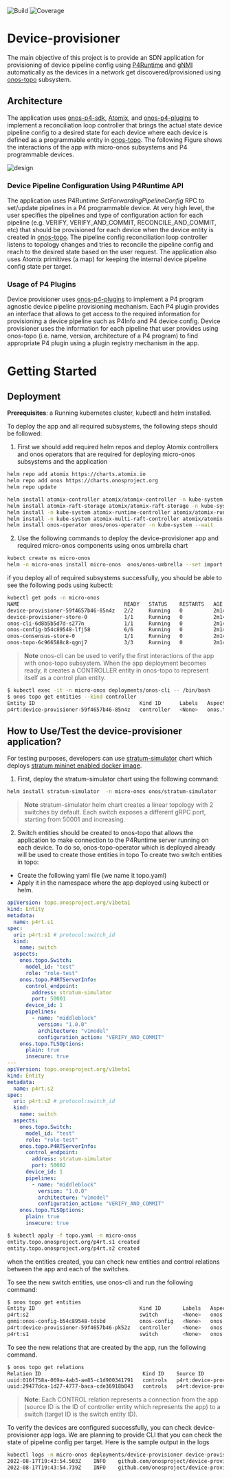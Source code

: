 ![Build](https://github.com/onosproject/device-provisioner/workflows/build/badge.svg)
![Coverage](https://img.shields.io/badge/Coverage-58.9%25-yellow)


<!--
SPDX-FileCopyrightText: 2022 Intel Corporation

SPDX-License-Identifier: Apache-2.0
-->


# Device-provisioner
The main objective of this project is to provide an SDN application for provisioning of 
device pipeline config using [P4Runtime][P4Runtime] and [gNMI][gNMI] automatically as the devices in a network get discovered/provisioned using 
[onos-topo] subsystem. 


## Architecture
The application uses [onos-p4-sdk][onos-p4-sdk], [Atomix][Atomix], and [onos-p4-plugins][onos-p4-plugins] to 
implement a reconciliation loop controller that
brings the actual state device pipeline config to a desired state for each device where each device is defined as a programmable entity 
in [onos-topo][onos-topo]. The following Figure shows the interactions of the app with micro-onos subsystems and 
P4 programmable devices. 

![design](docs/images/arch.png)


### Device Pipeline Configuration Using P4Runtime API
The application uses P4Runtime *SetForwardingPipelineConfig* RPC to set/update pipelines in a P4 programmable device. At very high level, the user specifies
the pipelines and type of configuration action for each pipeline (e.g.  VERIFY, VERIFY_AND_COMMIT, RECONCILE_AND_COMMIT, etc)
that should be provisioned for each device when the device entity is created in [onos-topo][onos-topo]. The pipeline config 
reconciliation loop controller listens to topology changes and tries to reconcile the pipeline config and reach to the desired state
based on the user request.
The application also uses Atomix primitives (a map) for keeping the internal device pipeline config state per target.

### Usage of P4 Plugins 
Device provisioner uses [onos-p4-plugins][onos-p4-plugins] to implement a P4 program agnostic device pipeline 
provisioning mechanism. Each P4 plugin provides an interface that allows to get access to the required information for 
provisioning a device pipeline such as P4Info and P4 device config. Device provisioner uses the information for each pipeline 
that user provides using onos-topo  (i.e. name, version, architecture of a P4 program) to
find appropriate P4 plugin using a plugin registry mechanism in the app. 

# Getting Started 
## Deployment 

**Prerequisites**: a Running kubernetes cluster, kubectl and helm installed. 

To deploy the app and all required subsystems, the following steps should be followed:

1) First we should add required helm repos and deploy Atomix controllers and onos operators 
that are required for deploying micro-onos subsystems and the application

```bash
helm repo add atomix https://charts.atomix.io
helm repo add onos https://charts.onosproject.org
helm repo update

helm install atomix-controller atomix/atomix-controller -n kube-system --wait
helm install atomix-raft-storage atomix/atomix-raft-storage -n kube-system  --wait
helm install -n kube-system atomix-runtime-controller atomix/atomix-runtime-controller --wait
helm install -n kube-system atomix-multi-raft-controller atomix/atomix-multi-raft-controller --set node.image.pullPolicy=Always --wait
helm install onos-operator onos/onos-operator -n kube-system --wait 

```

2) Use the following commands to deploy the device-provisioner app and required micro-onos components using onos umbrella chart

```bash
kubect create ns micro-onos
helm -n micro-onos install micro-onos  onos/onos-umbrella --set import.device-provisioner.enabled=true
```

if you deploy all of required subsystems successfully, you should be able to see the following pods using kubectl:

```bash
kubectl get pods -n micro-onos
NAME                                  READY   STATUS    RESTARTS   AGE
device-provisioner-59f4657b46-85n4z   2/2     Running   0          2m14s
device-provisioner-store-0            1/1     Running   0          2m14s
onos-cli-6d8b5b5d7d-s277n             1/1     Running   0          2m14s
onos-config-b54c89548-lfj58           6/6     Running   0          2m14s
onos-consensus-store-0                1/1     Running   0          2m14s
onos-topo-6c966588c8-qgnj7            3/3     Running   0          2m14s
```


> **Note**
> onos-cli can be used to verify the first interactions of the app with onos-topo subsystem.
> When the app deployment becomes ready, it creates a CONTROLLER entity 
> in onos-topo to represent itself as a control plan entity.



```bash
$ kubectl exec -it -n micro-onos deployments/onos-cli -- /bin/bash
$ onos topo get entities --kind controller
Entity ID                                  Kind ID      Labels   Aspects
p4rt:device-provisioner-59f4657b46-85n4z   controller   <None>   onos.topo.Lease,onos.topo.ControllerInfo
```

## How to Use/Test the device-provisioner application?
For testing purposes, developers can use [stratum-simulator][stratum-simulator] chart which deploys
[stratum mininet enabled docker image][stratum-image]. 

1) First, deploy the stratum-simulator chart using the following command:

```bash
helm install stratum-simulator  -n micro-onos onos/stratum-simulator
```

> **Note**
> stratum-simulator helm chart creates a linear topology with 2 switches by default. Each switch exposes a different gRPC port, 
> starting from 50001 and increasing.

2) Switch entities should be created to onos-topo that allows the application to make connection to the P4Runtime server
running on each device. To do so, onos-topo-operator which is deployed already will be used to create those entities in topo
To create two switch entities in topo:
 - Create the following yaml file (we name it topo.yaml)
 - Apply it in the namespace where the app deployed using kubectl or helm.

```yaml
apiVersion: topo.onosproject.org/v1beta1
kind: Entity
metadata:
  name: p4rt.s1
spec:
  uri: p4rt:s1 # protocol:switch_id
  kind:
    name: switch
  aspects:
    onos.topo.Switch:
      model_id: "test"
      role: "role-test"
    onos.topo.P4RTServerInfo:
      control_endpoint:
        address: stratum-simulator
        port: 50001
      device_id: 1
      pipelines:
        - name: "middleblock"
          version: "1.0.0"
          architecture: "v1model"
          configuration_action: "VERIFY_AND_COMMIT"
    onos.topo.TLSOptions:
      plain: true
      insecure: true
---
apiVersion: topo.onosproject.org/v1beta1
kind: Entity
metadata:
  name: p4rt.s2
spec:
  uri: p4rt:s2 # protocol:switch_id
  kind:
    name: switch
  aspects:
    onos.topo.Switch:
      model_id: "test"
      role: "role-test"
    onos.topo.P4RTServerInfo:
      control_endpoint:
        address: stratum-simulator
        port: 50002
      device_id: 1
      pipelines:
        - name: "middleblock"
          version: "1.0.0"
          architecture: "v1model"
          configuration_action: "VERIFY_AND_COMMIT"
    onos.topo.TLSOptions:
      plain: true
      insecure: true

```


```bash
$ kubectl apply -f topo.yaml -n micro-onos
entity.topo.onosproject.org/p4rt.s1 created
entity.topo.onosproject.org/p4rt.s2 created
```

when the entities created, you can check new entities and control relations between the app and each of the switches. 

To see the new switch entities, use onos-cli and run the following command:

```bash
$ onos topo get entities
Entity ID                                  Kind ID       Labels   Aspects
p4rt:s2                                    switch        <None>   onos.topo.P4RTServerInfo,onos.topo.TLSOptions,onos.topo.Switch,onos.topo.P4RTMastershipState,onos.topo.MastershipState
gnmi:onos-config-b54c89548-tdsbd           onos-config   <None>   onos.topo.Lease
p4rt:device-provisioner-59f4657b46-pk52z   controller    <None>   onos.topo.ControllerInfo,onos.topo.Lease
p4rt:s1                                    switch        <None>   onos.topo.TLSOptions,onos.topo.P4RTServerInfo,onos.topo.P4RTMastershipState,onos.topo.Switch
````

To see the new relations that are created by the app, run the following command.
```bash
$ onos topo get relations
Relation ID                                 Kind ID    Source ID                                  Target ID   Labels   Aspects
uuid:016f758a-069a-4ab3-ae85-c1d900341791   controls   p4rt:device-provisioner-59f4657b46-pk52z   p4rt:s1     <None>   <None>
uuid:29477dca-1d27-4777-baca-cde36918b843   controls   p4rt:device-provisioner-59f4657b46-pk52z   p4rt:s2     <None>   <None>
```

> **Note**: 
> Each CONTROL relation represents a connection from 
> the app (source ID is the ID of controller entity which represents the app) 
> to a switch (target ID is the switch entity ID). 

To verify the devices are configured successfully, you can check device-provisioner app logs. We are planning to provide
CLI that you can check the state of pipeline config per target. 
Here is the sample output in the logs

```bash
kubectl logs -n micro-onos deployments/device-provisioner device-provisioner --follow | grep "Device pipelineConfig is completed successfully"
2022-08-17T19:43:54.503Z	INFO	github.com/onosproject/device-provisioner/pkg/controller/pipeline	pipeline/controller.go:293	Device pipelineConfig is completed successfully	{"pipelineConfig ID": "p4rt:s2-middleblock-1.0.0-v1model", "targetID": "p4rt:s2"}
2022-08-17T19:43:54.739Z	INFO	github.com/onosproject/device-provisioner/pkg/controller/pipeline	pipeline/controller.go:293	Device pipelineConfig is completed successfully	{"pipelineConfig ID": "p4rt:s1-middleblock-1.0.0-v1model", "targetID": "p4rt:s1"}
```


[onos-p4-sdk]: https://github.com/onosproject/onos-p4-sdk
[Atomix]: https://github.com/atomix
[P4Runtime]: https://p4.org/p4-spec/p4runtime/main/P4Runtime-Spec.html
[onos-topo]: https://github.com/onosproject/onos-topo
[onos-p4-plugins]: https://github.com/onosproject/onos-p4-plugins
[helm]: https://helm.sh/
[stratum-simulator]: https://github.com/onosproject/onos-helm-charts/tree/master/stratum-simulator
[stratum-image]: https://hub.docker.com/r/opennetworking/mn-stratum
[gNMI]: https://github.com/openconfig/reference/blob/master/rpc/gnmi/gnmi-specification.md